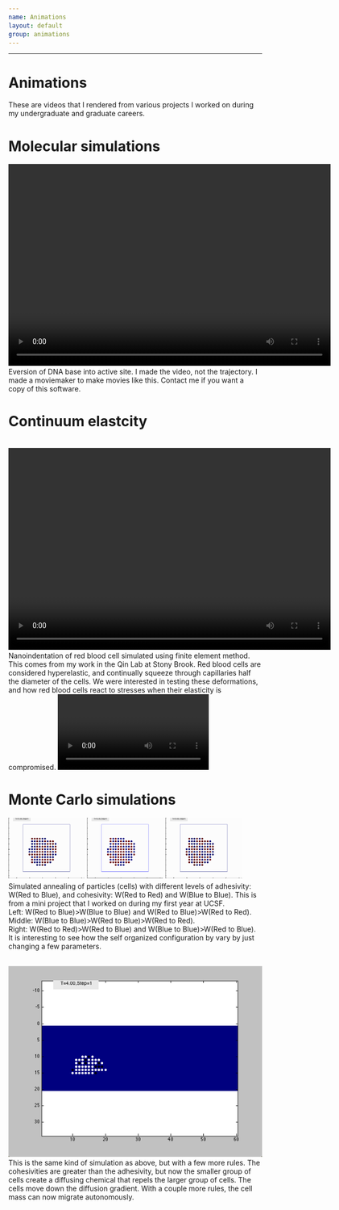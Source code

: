 ```yaml
---
name: Animations
layout: default
group: animations
---
```

---
<script src="http://api.html5media.info/1.1.8/html5media.min.js"></script>
<h1 class="page-header text-center"> Animations </h1>
These are videos that I rendered from various projects I worked on during my undergraduate and graduate careers.

<h1>Molecular simulations</h1>
<video src="eversion_03112010.mp4" width="640" height="400" controls preload></video>
<br>
Eversion of DNA base into active site. I made the video, not the trajectory. I made a moviemaker to make movies like this. Contact me if you want a copy of this software.

<h1>Continuum elastcity</h1>
<br>
<video src="Indent_normal.mp4" width="640" height="400" controls preload></video>
<br>
Nanoindentation of red blood cell simulated using finite element method. This comes from my work in the Qin Lab at Stony Brook. 
Red blood cells are considered hyperelastic, and continually squeeze through capillaries half the diameter of the cells. 
We were interested in testing these deformations, and how red blood cells react to stresses when their elasticity is compromised. 

<video>
  <source src="GRMsearchFull2.m4v">
</video>

<h1>Monte Carlo simulations</h1>
<img src="case1.gif"  style="float: left; width: 30%; margin-right: 1%; margin-bottom: 0.5em;"/>
<img src="case2.gif"  style="float: left; width: 30%; margin-right: 1%; margin-bottom: 0.5em;"/>
<img src="case3.gif"  style="float: left; width: 30%; margin-right: 1%; margin-bottom: 0.5em;"/>
<p style="clear: both;">

Simulated annealing of particles (cells) with different levels of adhesivity: W(Red to Blue), and cohesivity: W(Red to Red) and W(Blue to Blue).
This is from a mini project that I worked on during my first year at UCSF.
<br>
Left: W(Red to Blue)>W(Blue to Blue) and W(Red to Blue)>W(Red to Red).
<br> 
Middle: W(Blue to Blue)>W(Red to Blue)>W(Red to Red). 
<br>
Right: W(Red to Red)>W(Red to Blue) and W(Blue to Blue)>W(Red to Blue). 
<br>
It is interesting to see how the self organized configuration by 
vary by just changing a few parameters. 

<br>
<img src="migration_tube_close.gif" />
<br>
This is the same kind of simulation as above, but with a few more rules.
The cohesivities are greater than the adhesivity, but now the smaller group of cells create a diffusing chemical that repels
the larger group of cells. The cells move down the diffusion gradient. With a couple more rules, the cell mass can now 
migrate autonomously.